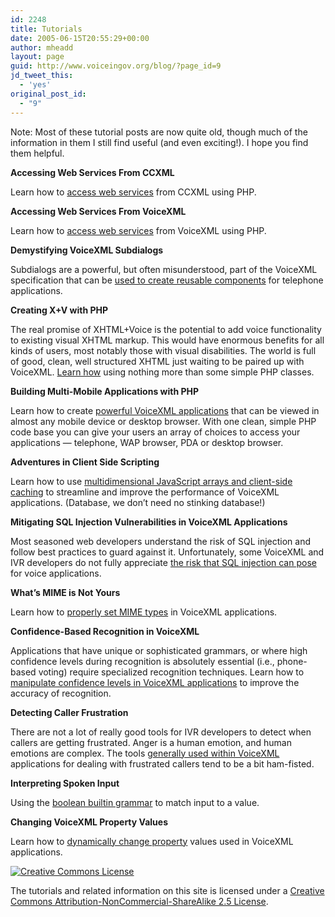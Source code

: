 ```yaml
---
id: 2248
title: Tutorials
date: 2005-06-15T20:55:29+00:00
author: mheadd
layout: page
guid: http://www.voiceingov.org/blog/?page_id=9
jd_tweet_this:
  - 'yes'
original_post_id:
  - "9"
---
```

Note: Most of these tutorial posts are now quite old, though much of the information in them I still find useful (and even exciting!). I hope you find them helpful.

**Accessing Web Services From CCXML**
  
Learn how to [access web services](http://www.voiceingov.org/blog/?p=136) from CCXML using PHP.

**Accessing Web Services From VoiceXML**
  
Learn how to [access web services](http://www.voiceingov.org/blog/?p=139) from VoiceXML using PHP.

**Demystifying VoiceXML Subdialogs**
  
Subdialogs are a powerful, but often misunderstood, part of the VoiceXML specification that can be [used to create reusable components](http://www.voiceingov.org/blog/?p=148) for telephone applications.

**Creating X+V with PHP**
  
The real promise of XHTML+Voice is the potential to add voice functionality to existing visual XHTML markup. This would have enormous benefits for all kinds of users, most notably those with visual disabilities. The world is full of good, clean, well structured XHTML just waiting to be paired up with VoiceXML. [Learn how](http://www.voiceingov.org/blog/?page_id=53) using nothing more than some simple PHP classes.

**Building Multi-Mobile Applications with PHP**
  
Learn how to create [powerful VoiceXML applications](http://www.voiceingov.org/blog/?page_id=41) that can be viewed in almost any mobile device or desktop browser. With one clean, simple PHP code base you can give your users an array of choices to access your applications &#8212; telephone, WAP browser, PDA or desktop browser.

**Adventures in Client Side Scripting**
  
Learn how to use [multidimensional JavaScript arrays and client-side caching](http://www.voiceingov.org/blog/?page_id=21) to streamline and improve the performance of VoiceXML applications. (Database, we don&#8217;t need no stinking database!)

**Mitigating SQL Injection Vulnerabilities in VoiceXML Applications**
  
Most seasoned web developers understand the risk of SQL injection and follow best practices to guard against it. Unfortunately, some VoiceXML and IVR developers do not fully appreciate [the risk that SQL injection can pose](http://www.voiceingov.org/blog/?p=127) for voice applications.

**What&#8217;s MIME is Not Yours**
  
Learn how to [properly set MIME types](http://www.voiceingov.org/blog/?p=128) in VoiceXML applications.

 **Confidence-Based Recognition in VoiceXML**
  
Applications that have unique or sophisticated grammars, or where high confidence levels during recognition is absolutely essential (i.e., phone-based voting) require specialized recognition techniques. Learn how to [manipulate confidence levels in VoiceXML applications](http://www.voiceingov.org/blog/?page_id=33) to improve the accuracy of recognition.

**Detecting Caller Frustration**
  
There are not a lot of really good tools for IVR developers to detect when callers are getting frustrated. Anger is a human emotion, and human emotions are complex. The tools [generally used within VoiceXML](http://www.voiceingov.org/blog/?p=93) applications for dealing with frustrated callers tend to be a bit ham-fisted.

**Interpreting Spoken Input**
  
Using the [boolean builtin grammar](http://www.voiceingov.org/blog/?p=92) to match input to a value.

**Changing VoiceXML Property Values**
  
Learn how to [dynamically change property](http://www.voiceingov.org/blog/?p=90) values used in VoiceXML applications.

<!-- Creative Commons License -->

<a rel="license" href="http://creativecommons.org/licenses/by-nc-sa/2.5/"><img alt="Creative Commons License" border="0" src="http://creativecommons.org/images/public/somerights20.gif" /></a>
  
The tutorials and related information on this site is licensed under a <a rel="license" href="http://creativecommons.org/licenses/by-nc-sa/2.5/">Creative Commons Attribution-NonCommercial-ShareAlike 2.5 License</a>.

<!-- /Creative Commons License -->